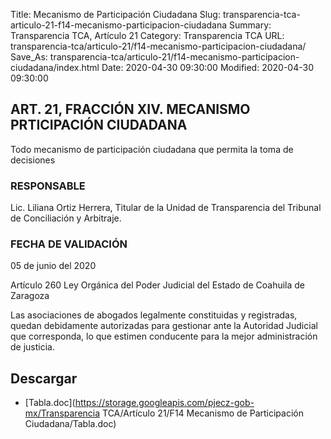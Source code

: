 Title: Mecanismo de Participación Ciudadana
Slug: transparencia-tca-articulo-21-f14-mecanismo-participacion-ciudadana
Summary: Transparencia TCA, Artículo 21
Category: Transparencia TCA
URL: transparencia-tca/articulo-21/f14-mecanismo-participacion-ciudadana/
Save_As: transparencia-tca/articulo-21/f14-mecanismo-participacion-ciudadana/index.html
Date: 2020-04-30 09:30:00
Modified: 2020-04-30 09:30:00


## ART. 21, FRACCIÓN XIV. MECANISMO PRTICIPACIÓN CIUDADANA

Todo mecanismo de participación ciudadana que permita la toma de decisiones

### RESPONSABLE

Lic. Liliana Ortiz Herrera, Titular de la Unidad de Transparencia del Tribunal de Conciliación y Arbitraje.

### FECHA DE VALIDACIÓN

05 de junio del 2020

Artículo 260 Ley Orgánica del Poder Judicial del Estado de Coahuila de Zaragoza

Las asociaciones de abogados legalmente constituidas y registradas, quedan debidamente autorizadas para gestionar ante la Autoridad Judicial que corresponda, lo que estimen conducente para la mejor administración de justicia.


## Descargar


* [Tabla.doc](https://storage.googleapis.com/pjecz-gob-mx/Transparencia TCA/Artículo 21/F14 Mecanismo de Participación Ciudadana/Tabla.doc)



